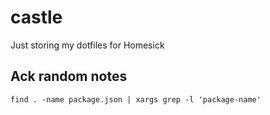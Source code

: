 # castle

Just storing my dotfiles for Homesick

## Ack random notes

```
find . -name package.json | xargs grep -l 'package-name'
```
